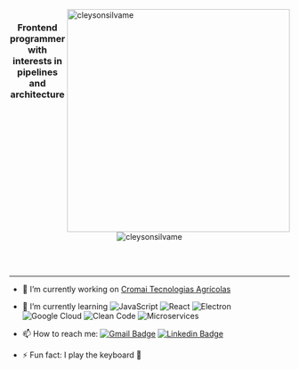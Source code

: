   <img src="https://github-readme-stats.vercel.app/api?username=cleysonsilvame&show_icons=true&bg_color=080c0f&title_color=fff&text_color=9f9f9f&icon_color=FD3838" alt="cleysonsilvame" min-width="400px" max-width="400px" width="400px" align="right"/> 

<h3 align="center">Frontend programmer with interests in pipelines and architecture</h3>

<p align="center">
  <img src="https://komarev.com/ghpvc/?username=cleysonsilvame" alt="cleysonsilvame" />
</p>

<br/>
<br/>

  ---



  
  
- 🔭 I’m currently working on [Cromai Tecnologias Agrícolas](https://www.cromai.com/)
- 🌱 I’m currently learning
  ![JavaScript](https://img.shields.io/badge/TypeScript-3178c6?logo=typescript&logoColor=EEE)
  ![React](https://img.shields.io/badge/React-20232A?logo=react&logoColor=61DAFB)
  ![Electron](https://img.shields.io/badge/Electron-20232A?logo=electron&logoColor=61DAFB)
  ![Google Cloud](https://img.shields.io/badge/Google%20Cloud-EEE?logo=googlecloud)
  ![Clean Code](https://img.shields.io/badge/Clean%20Code-EEE)
  ![Microservices](https://img.shields.io/badge/Microservices-EEE)

- 📫 How to reach me: 
[![Gmail Badge](https://img.shields.io/badge/-cleysonsilva.me@gmail.com-c14438?logo=Gmail&logoColor=white&link=mailto:cleysonsilva.me@gmail.com)](mailto:cleysonsilva.me@gmail.com)
[![Linkedin Badge](https://img.shields.io/badge/-Linkedin-0e76a8?logo=Linkedin&logoColor=white&link=https://www.linkedin.com/in/cleyson-silva-639b01188/)](https://www.linkedin.com/in/cleyson-silva-639b01188/)
- ⚡ Fun fact: I play the keyboard :musical_keyboard:
